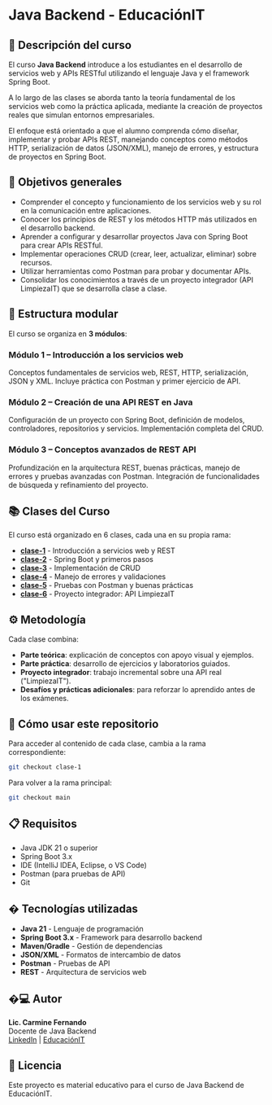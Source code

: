 # Java Backend - EducaciónIT

## 🧩 Descripción del curso

El curso **Java Backend** introduce a los estudiantes en el desarrollo de servicios web y APIs RESTful utilizando el lenguaje Java y el framework Spring Boot.

A lo largo de las clases se aborda tanto la teoría fundamental de los servicios web como la práctica aplicada, mediante la creación de proyectos reales que simulan entornos empresariales.

El enfoque está orientado a que el alumno comprenda cómo diseñar, implementar y probar APIs REST, manejando conceptos como métodos HTTP, serialización de datos (JSON/XML), manejo de errores, y estructura de proyectos en Spring Boot.

## 🎯 Objetivos generales

- Comprender el concepto y funcionamiento de los servicios web y su rol en la comunicación entre aplicaciones.
- Conocer los principios de REST y los métodos HTTP más utilizados en el desarrollo backend.
- Aprender a configurar y desarrollar proyectos Java con Spring Boot para crear APIs RESTful.
- Implementar operaciones CRUD (crear, leer, actualizar, eliminar) sobre recursos.
- Utilizar herramientas como Postman para probar y documentar APIs.
- Consolidar los conocimientos a través de un proyecto integrador (API LimpiezaIT) que se desarrolla clase a clase.

## 🧱 Estructura modular

El curso se organiza en **3 módulos**:

### Módulo 1 – Introducción a los servicios web

Conceptos fundamentales de servicios web, REST, HTTP, serialización, JSON y XML.
Incluye práctica con Postman y primer ejercicio de API.

### Módulo 2 – Creación de una API REST en Java

Configuración de un proyecto con Spring Boot, definición de modelos, controladores, repositorios y servicios.
Implementación completa del CRUD.

### Módulo 3 – Conceptos avanzados de REST API

Profundización en la arquitectura REST, buenas prácticas, manejo de errores y pruebas avanzadas con Postman.
Integración de funcionalidades de búsqueda y refinamiento del proyecto.

## 📚 Clases del Curso

El curso está organizado en 6 clases, cada una en su propia rama:

- **[clase-1](../../tree/clase-1)** - Introducción a servicios web y REST
- **[clase-2](../../tree/clase-2)** - Spring Boot y primeros pasos
- **[clase-3](../../tree/clase-3)** - Implementación de CRUD
- **[clase-4](../../tree/clase-4)** - Manejo de errores y validaciones
- **[clase-5](../../tree/clase-5)** - Pruebas con Postman y buenas prácticas
- **[clase-6](../../tree/clase-6)** - Proyecto integrador: API LimpiezaIT

## ⚙️ Metodología

Cada clase combina:

- **Parte teórica**: explicación de conceptos con apoyo visual y ejemplos.
- **Parte práctica**: desarrollo de ejercicios y laboratorios guiados.
- **Proyecto integrador**: trabajo incremental sobre una API real ("LimpiezaIT").
- **Desafíos y prácticas adicionales**: para reforzar lo aprendido antes de los exámenes.

## 🚀 Cómo usar este repositorio

Para acceder al contenido de cada clase, cambia a la rama correspondiente:

```bash
git checkout clase-1
```

Para volver a la rama principal:

```bash
git checkout main
```

## 📋 Requisitos

- Java JDK 21 o superior
- Spring Boot 3.x
- IDE (IntelliJ IDEA, Eclipse, o VS Code)
- Postman (para pruebas de API)
- Git

## �️ Tecnologías utilizadas

- **Java 21** - Lenguaje de programación
- **Spring Boot 3.x** - Framework para desarrollo backend
- **Maven/Gradle** - Gestión de dependencias
- **JSON/XML** - Formatos de intercambio de datos
- **Postman** - Pruebas de API
- **REST** - Arquitectura de servicios web

## �‍💻 Autor

**Lic. Carmine Fernando**  
Docente de Java Backend  
[LinkedIn](https://www.linkedin.com/in/carminefernando/) | [EducaciónIT](https://educacionit.com)

## 📄 Licencia

Este proyecto es material educativo para el curso de Java Backend de EducaciónIT.
